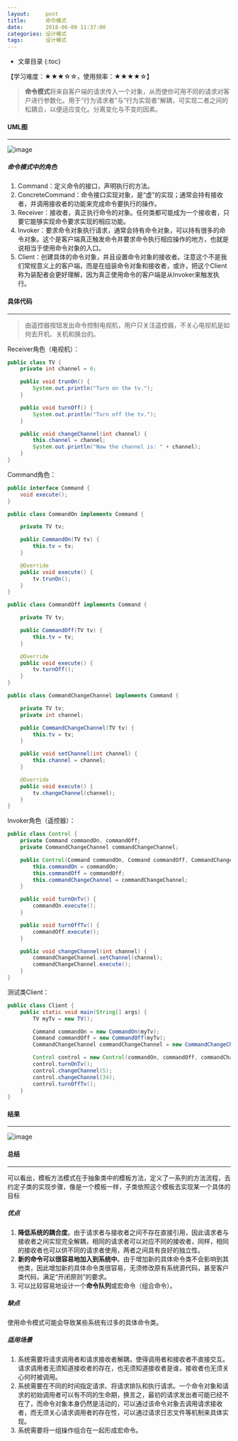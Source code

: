 ```yaml
---
layout:     post
title:      命令模式
date:       2018-06-09 11:37:00
categories: 设计模式
tags:       设计模式
---
```


* 文章目录
{:toc}

【学习难度：★★★☆☆，使用频率：★★★★☆】

> **命令模式**将来自客户端的请求传入一个对象，从而使你可用不同的请求对客户进行参数化。用于“行为请求者”与“行为实现者”解耦，可实现二者之间的松耦合，以便适应变化。分离变化与不变的因素。




#### UML图

---

![image](http://oc26wuqdw.bkt.clouddn.com/2018/6/pattern/command/command-uml.png)

##### 命令模式中的角色
1. Command：定义命令的接口，声明执行的方法。
2. ConcreteCommand：命令接口实现对象，是“虚”的实现；通常会持有接收者，并调用接收者的功能来完成命令要执行的操作。
3. Receiver：接收者，真正执行命令的对象。任何类都可能成为一个接收者，只要它能够实现命令要求实现的相应功能。
4. Invoker：要求命令对象执行请求，通常会持有命令对象，可以持有很多的命令对象。这个是客户端真正触发命令并要求命令执行相应操作的地方，也就是说相当于使用命令对象的入口。
5. Client：创建具体的命令对象，并且设置命令对象的接收者。注意这个不是我们常规意义上的客户端，而是在组装命令对象和接收者，或许，把这个Client称为装配者会更好理解，因为真正使用命令的客户端是从Invoker来触发执行。

#### 具体代码

---
> 由遥控器按钮发出命令控制电视机，用户只关注遥控器，不关心电视机是如何去开机、关机和换台的。

Receiver角色（电视机）：
```java
public class TV {
    private int channel = 0;

    public void trunOn() {
        System.out.println("Turn on the tv.");
    }

    public void turnOff() {
        System.out.println("Turn off the tv.");
    }

    public void changeChannel(int channel) {
        this.channel = channel;
        System.out.println("Now the channel is: " + channel);
    }
}
```

Command角色：

```java
public interface Command {
    void execute();
}

public class CommandOn implements Command {

    private TV tv;

    public CommandOn(TV tv) {
        this.tv = tv;
    }

    @Override
    public void execute() {
        tv.trunOn();
    }
}

public class CommandOff implements Command {

    private TV tv;

    public CommandOff(TV tv) {
        this.tv = tv;
    }

    @Override
    public void execute() {
        tv.turnOff();
    }
}

public class CommandChangeChannel implements Command {

    private TV tv;
    private int channel;

    public CommandChangeChannel(TV tv) {
        this.tv = tv;
    }

    public void setChannel(int channel) {
        this.channel = channel;
    }

    @Override
    public void execute() {
        tv.changeChannel(channel);
    }
}
```

Invoker角色（遥控器）：
```java
public class Control {
    private Command commandOn, commandOff;
    private CommandChangeChannel commandChangeChannel;

    public Control(Command commandOn, Command commandOff, CommandChangeChannel commandChangeChannel) {
        this.commandOn = commandOn;
        this.commandOff = commandOff;
        this.commandChangeChannel = commandChangeChannel;
    }

    public void turnOnTv() {
        commandOn.execute();
    }

    public void turnOffTv() {
        commandOff.execute();
    }

    public void changeChannel(int channel) {
        commandChangeChannel.setChannel(channel);
        commandChangeChannel.execute();
    }
}
```

测试类Client：
```java
public class Client {
    public static void main(String[] args) {
        TV myTv = new TV();

        Command commandOn = new CommandOn(myTv);
        Command commandOff = new CommandOff(myTv);
        CommandChangeChannel commandChangeChannel = new CommandChangeChannel(myTv);

        Control control = new Control(commandOn, commandOff, commandChangeChannel);
        control.turnOnTv();
        control.changeChannel(5);
        control.changeChannel(34);
        control.turnOffTv();
    }
}
```

#### 结果

---

![image](http://oc26wuqdw.bkt.clouddn.com/2018/6/pattern/command/command-result.png)

#### 总结

---

可以看出，模板方法模式在于抽象类中的模板方法，定义了一系列的方法流程，去约定子类的实现步骤，像是一个模板一样，子类依照这个模板去实现某一个具体的目标

##### 优点
1. **降低系统的耦合度**。由于请求者与接收者之间不存在直接引用，因此请求者与接收者之间实现完全解耦，相同的请求者可以对应不同的接收者，同样，相同的接收者也可以供不同的请求者使用，两者之间具有良好的独立性。
2. **新的命令可以很容易地加入到系统中**。由于增加新的具体命令类不会影响到其他类，因此增加新的具体命令类很容易，无须修改原有系统源代码，甚至客户类代码，满足“开闭原则”的要求。
3. 可以比较容易地设计一个**命令队列**或宏命令（组合命令）。

##### 缺点
使用命令模式可能会导致某些系统有过多的具体命令类。

##### 适用场景
1. 系统需要将请求调用者和请求接收者解耦，使得调用者和接收者不直接交互。请求调用者无须知道接收者的存在，也无须知道接收者是谁，接收者也无须关心何时被调用。
2.  系统需要在不同的时间指定请求、将请求排队和执行请求。一个命令对象和请求的初始调用者可以有不同的生命期，换言之，最初的请求发出者可能已经不在了，而命令对象本身仍然是活动的，可以通过该命令对象去调用请求接收者，而无须关心请求调用者的存在性，可以通过请求日志文件等机制来具体实现。
3. 系统需要将一组操作组合在一起形成宏命令。
